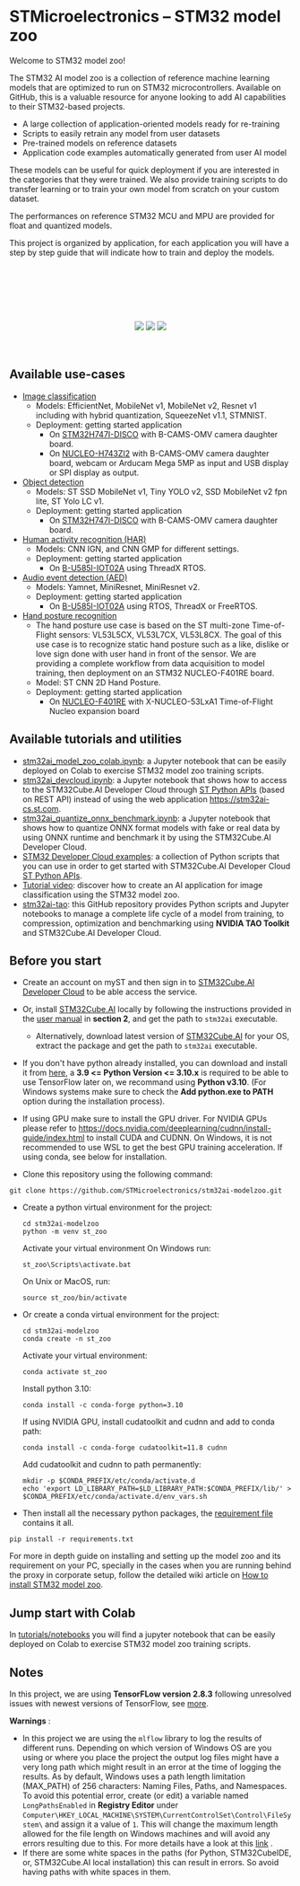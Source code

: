 # STMicroelectronics – STM32 model zoo

Welcome to STM32 model zoo!

The STM32 AI model zoo is a collection of reference machine learning models that are optimized to run on STM32
microcontrollers.
Available on GitHub, this is a valuable resource for anyone looking to add AI capabilities to their STM32-based
projects.

- A large collection of application-oriented models ready for re-training
- Scripts to easily retrain any model from user datasets
- Pre-trained models on reference datasets
- Application code examples automatically generated from user AI model

These models can be useful for quick deployment if you are interested in the categories that they were trained. We also
provide training scripts to do transfer learning or to train your own model from scratch on your custom dataset.

The performances on reference STM32 MCU and MPU are provided for float and quantized models.

This project is organized by application, for each application you will have a step by step guide that will indicate how
to train and deploy the models.


<div align="center" style="margin-top: 80px; padding: 20px 0;">
    <p align="center">
        <a href="https://www.python.org/downloads/" target="_blank"><img src="https://img.shields.io/badge/python-3.9%20%7C%203.10-blue" /></a>
        <a href="https://www.tensorflow.org/install/pip" target="_blank"><img src="https://img.shields.io/badge/TensorFlow-2.8.3-FF6F00?style=flat&logo=tensorflow&logoColor=#FF6F00&link=https://www.tensorflow.org/install/pip"/></a>
        <a href="https://stm32ai-cs.st.com/home"><img src="https://img.shields.io/badge/STM32Cube.AI-Developer%20Cloud-FFD700?style=flat&logo=stmicroelectronics&logoColor=white"/></a>  
    </p>
</div>

## Available use-cases

* [Image classification](image_classification)
    * Models: EfficientNet, MobileNet v1, MobileNet v2, Resnet v1 including with hybrid quantization, 
      SqueezeNet v1.1, STMNIST.
    * Deployment: getting started application
        * On [STM32H747I-DISCO](stm32ai_application_code/image_classification/Application/STM32H747I-DISCO) with
          B-CAMS-OMV camera daughter board.
        * On [NUCLEO-H743ZI2](stm32ai_application_code/image_classification/Application/NUCLEO-H743ZI2) with B-CAMS-OMV
          camera daughter board, webcam or Arducam Mega 5MP as input and USB display or SPI display as output.
* [Object detection](object_detection)
    * Models:  ST SSD MobileNet v1, Tiny YOLO v2, SSD MobileNet v2 fpn lite, ST Yolo LC v1.
    * Deployment: getting started application
        * On [STM32H747I-DISCO](stm32ai_application_code/object_detection/Application/STM32H747I-DISCO) with B-CAMS-OMV
          camera daughter board.
* [Human activity recognition (HAR)](human_activity_recognition/)
    * Models: CNN IGN, and CNN GMP for different settings.
    * Deployment: getting started application
        * On [B-U585I-IOT02A](./stm32ai_application_code/sensing_thread_x/) using ThreadX RTOS.
* [Audio event detection (AED)](audio_event_detection)
    * Models: Yamnet, MiniResnet, MiniResnet v2.
    * Deployment: getting started application
        * On [B-U585I-IOT02A](stm32ai_application_code) using RTOS, ThreadX or FreeRTOS.
* [Hand posture recognition](hand_posture)
    * The hand posture use case is based on the ST multi-zone Time-of-Flight sensors: VL53L5CX, VL53L7CX, VL53L8CX. The
      goal of this use case is to recognize static hand posture such as a like, dislike or love sign done with user hand
      in front of the sensor. We are providing a complete workflow from data acquisition to model training, then
      deployment on an STM32 NUCLEO-F401RE board.
    * Model: ST CNN 2D Hand Posture.
    * Deployment: getting started application
        * On [NUCLEO-F401RE](stm32ai_application_code/hand_posture) with X-NUCLEO-53LxA1 Time-of-Flight Nucleo expansion
          board

## Available tutorials and utilities

* [stm32ai_model_zoo_colab.ipynb](tutorials/notebooks/stm32ai_model_zoo_colab.ipynb): a Jupyter notebook that can be
  easily deployed on Colab to exercise STM32 model zoo training scripts.
* [stm32ai_devcloud.ipynb](tutorials/notebooks/stm32ai_devcloud.ipynb): a Jupyter notebook that shows how to
  access to the STM32Cube.AI Developer Cloud through [ST Python APIs](common/stm32ai_dc) (based on REST API) instead of
  using the web application https://stm32ai-cs.st.com.
* [stm32ai_quantize_onnx_benchmark.ipynb](tutorials/notebooks/stm32ai_quantize_onnx_benchmark.ipynb):
  a Jupyter notebook that shows how to quantize ONNX format models with fake or real data by using ONNX runtime and
  benchmark it by using the STM32Cube.AI Developer Cloud.
* [STM32 Developer Cloud examples](tutorials/scripts/stm32ai_dc_examples): a collection of Python scripts that you can
  use in order to get started with STM32Cube.AI Developer Cloud [ST Python APIs](common/stm32ai_dc).
* [Tutorial video](https://youtu.be/yuSVz3x9LzE): discover how to create an AI application for image classification
  using the STM32 model zoo.
* [stm32ai-tao](https://github.com/STMicroelectronics/stm32ai-tao): this GitHub repository provides Python scripts and
  Jupyter notebooks to manage a complete life cycle of a model from training, to compression, optimization and
  benchmarking using **NVIDIA TAO Toolkit** and STM32Cube.AI Developer Cloud.

## Before you start

* Create an account on myST and then sign in to [STM32Cube.AI Developer Cloud](https://stm32ai-cs.st.com/home) to be
  able access the service.
* Or, install [STM32Cube.AI](https://www.st.com/en/embedded-software/x-cube-ai.html) locally by following the
  instructions provided in
  the [user manual](https://www.st.com/resource/en/user_manual/um2526-getting-started-with-xcubeai-expansion-package-for-artificial-intelligence-ai-stmicroelectronics.pdf)
  in **section 2**, and get the path to `stm32ai` executable.
    * Alternatively, download latest version of [STM32Cube.AI](https://www.st.com/en/embedded-software/x-cube-ai.html)
      for your OS, extract the package and get the path to `stm32ai` executable.
* If you don't have python already installed, you can download and install it
  from [here](https://www.python.org/downloads/), a **3.9 <= Python Version <= 3.10.x** is required to be able to use
  TensorFlow later on, we recommand using **Python v3.10**. (For Windows systems make sure to check the **Add python.exe
  to PATH** option during the installation process).
* If using GPU make sure to install the GPU driver. For NVIDIA GPUs please refer
  to https://docs.nvidia.com/deeplearning/cudnn/install-guide/index.html to install CUDA and CUDNN. On Windows, it is
  not recommended to use WSL to get the best GPU training acceleration. If using conda, see below for installation.

* Clone this repository using the following command:

```
git clone https://github.com/STMicroelectronics/stm32ai-modelzoo.git
```

* Create a python virtual environment for the project:
    ```
    cd stm32ai-modelzoo
    python -m venv st_zoo
    ```
  Activate your virtual environment
  On Windows run:
    ```
    st_zoo\Scripts\activate.bat
    ```
  On Unix or MacOS, run:
    ```
    source st_zoo/bin/activate
    ```
* Or create a conda virtual environment for the project:
    ```
    cd stm32ai-modelzoo
    conda create -n st_zoo
    ```
  Activate your virtual environment:
    ```
    conda activate st_zoo
    ```
  Install python 3.10:
    ```
    conda install -c conda-forge python=3.10
    ```
  If using NVIDIA GPU, install cudatoolkit and cudnn and add to conda path:
    ```
    conda install -c conda-forge cudatoolkit=11.8 cudnn
    ```
  Add cudatoolkit and cudnn to path permanently:
    ```
    mkdir -p $CONDA_PREFIX/etc/conda/activate.d
    echo 'export LD_LIBRARY_PATH=$LD_LIBRARY_PATH:$CONDA_PREFIX/lib/' > $CONDA_PREFIX/etc/conda/activate.d/env_vars.sh
    ```
* Then install all the necessary python packages, the [requirement file](requirements.txt) contains it all.

```
pip install -r requirements.txt
```

For more in depth guide on installing and setting up the model zoo and its requirement on your PC, specially in the
cases when you are running behind the proxy in corporate setup, follow the detailed wiki article
on [How to install STM32 model zoo](https://wiki.st.com/stm32mcu/index.php?title=AI:How_to_install_STM32_model_zoo).

## Jump start with Colab

In [tutorials/notebooks](tutorials/notebooks/README.md) you will find a jupyter notebook that can be easily deployed on
Colab to exercise STM32 model zoo training scripts.

## Notes

In this project, we are using **TensorFLow version 2.8.3** following unresolved issues with newest versions of
TensorFlow, see [more](https://github.com/tensorflow/tensorflow/issues/56242).

**Warnings** :

* In this project we are using the `mlflow` library to log the results of different runs. Depending on which version of
  Windows OS are you using or where you place the project the output log files might have a very long path which might
  result in an error at the time of logging the results. As by default, Windows uses a path length limitation (MAX_PATH)
  of 256 characters: Naming Files, Paths, and Namespaces. To avoid this potential error, create (or edit) a variable
  named `LongPathsEnabled` in **Registry Editor**
  under `Computer\HKEY_LOCAL_MACHINE\SYSTEM\CurrentControlSet\Control\FileSystem\` and assign it a value of `1`. This
  will change the maximum length allowed for the file length on Windows machines and will avoid any errors resulting due
  to this. For more details have a look at
  this [link](https://knowledge.autodesk.com/support/autocad/learn-explore/caas/sfdcarticles/sfdcarticles/The-Windows-10-default-path-length-limitation-MAX-PATH-is-256-characters.html)
  .
* If there are some white spaces in the paths (for Python, STM32CubeIDE, or, STM32Cube.AI local installation) this can
  result in errors. So avoid having paths with white spaces in them.
